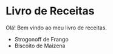 # Livro de Receitas

Olá! Bem vindo ao meu livro de receitas.

- Strogonoff de Frango
- Biscoito de Maizena
